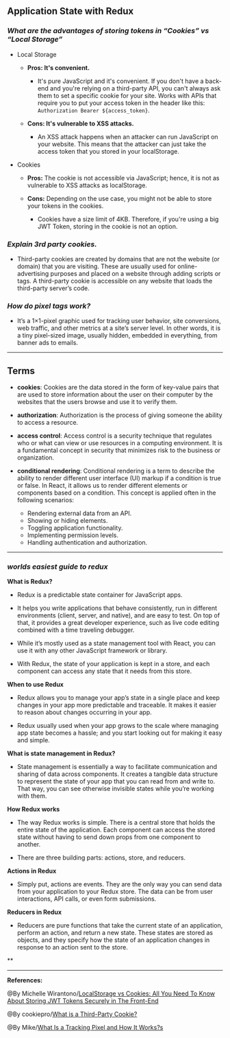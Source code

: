 ## **Application State with Redux**


### ***What are the advantages of storing tokens in “Cookies” vs “Local Storage”***

- Local Storage
   - **Pros: It's convenient.**

     - It's pure JavaScript and it's convenient. If you don't have a back-end and you're relying on a third-party API, you can't always ask them to set a specific cookie for your site.
Works with APIs that require you to put your access token in the header like this: `Authorization Bearer ${access_token}`.

  - **Cons: It's vulnerable to XSS attacks.**

     - An XSS attack happens when an attacker can run JavaScript on your website. This means that the attacker can just take the access token that you stored in your localStorage.

- Cookies
   - **Pros:** The cookie is not accessible via JavaScript; hence, it is not as vulnerable to XSS attacks as localStorage.

    - **Cons:** Depending on the use case, you might not be able to store your tokens in the cookies.

      - Cookies have a size limit of 4KB. Therefore, if you're using a big JWT Token, storing in the cookie is not an option.


### ***Explain 3rd party cookies.***

- Third-party cookies are created by domains that are not the website (or domain) that you are visiting. These are usually used for online-advertising purposes and placed on a website through adding scripts or tags. A third-party cookie is accessible on any website that loads the third-party server’s code.

### ***How do pixel tags work?***

- It’s a 1×1-pixel graphic used for tracking user behavior, site conversions, web traffic, and other metrics at a site’s server level. In other words, it is a tiny pixel-sized image, usually hidden, embedded in everything, from banner ads to emails.



-------------------------------------------------------------


## **Terms**

- **cookies**: Cookies are the data stored in the form of key-value pairs that are used to store information about the user on their computer by the websites that the users browse and use it to verify them.

- **authorization**: Authorization is the process of giving someone the ability to access a resource.

- **access control**: Access control is a security technique that regulates who or what can view or use resources in a computing environment. It is a fundamental concept in security that minimizes risk to the business or organization.

- **conditional rendering**: Conditional rendering is a term to describe the ability to render different user interface (UI) markup if a condition is true or false. In React, it allows us to render different elements or components based on a condition. This concept is applied often in the following scenarios:

   - Rendering external data from an API.
   - Showing or hiding elements.
   - Toggling application functionality.
   - Implementing permission levels.
   - Handling authentication and authorization.


----------------------------------------------

### ***worlds easiest guide to redux***

**What is Redux?**

  - Redux is a predictable state container for JavaScript apps.
  - It helps you write applications that behave consistently, run in different environments (client, server, and native), and are easy to test. On top of that, it provides a great developer experience, such as live code editing combined with a time traveling debugger.

- While it’s mostly used as a state management tool with React, you can use it with any other JavaScript framework or library. 

- With Redux, the state of your application is kept in a store, and each component can access any state that it needs from this store.

**When to use Redux**

- Redux allows you to manage your app’s state in a single place and keep changes in your app more predictable and traceable. It makes it easier to reason about changes occurring in your app.

- Redux usually used when your app grows to the scale where managing app state becomes a hassle; and you start looking out for making it easy and simple.

**What is state management in Redux?**

- State management is essentially a way to facilitate communication and sharing of data across components. It creates a tangible data structure to represent the state of your app that you can read from and write to. That way, you can see otherwise invisible states while you’re working with them.

**How Redux works**

- The way Redux works is simple. There is a central store that holds the entire state of the application. Each component can access the stored state without having to send down props from one component to another.

- There are three building parts: actions, store, and reducers.

**Actions in Redux**

- Simply put, actions are events. They are the only way you can send data from your application to your Redux store. The data can be from user interactions, API calls, or even form submissions.

**Reducers in Redux**

- Reducers are pure functions that take the current state of an application, perform an action, and return a new state. These states are stored as objects, and they specify how the state of an application changes in response to an action sent to the store.

**



-----------------------------------------------

**References:**

@By Michelle Wirantono/[LocalStorage vs Cookies: All You Need To Know About Storing JWT Tokens Securely in The Front-End](https://dev.to/cotter/localstorage-vs-cookies-all-you-need-to-know-about-storing-jwt-tokens-securely-in-the-front-end-15id) 

@By cookiepro/[What is a Third-Party Cookie?](https://www.cookiepro.com/knowledge/what-is-a-third-party-cookie/)

@By Mike/[What Is a Tracking Pixel and How It Works?s](https://whatagraph.com/blog/articles/tracking-pixel)
